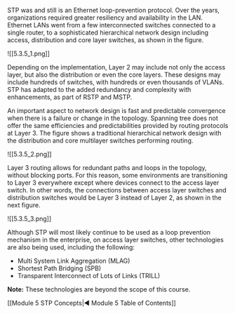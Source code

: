 STP was and still is an Ethernet loop-prevention protocol. Over the years, organizations required greater resiliency and availability in the LAN. Ethernet LANs went from a few interconnected switches connected to a single router, to a sophisticated hierarchical network design including access, distribution and core layer switches, as shown in the figure.

![[5.3.5_1.png]]

Depending on the implementation, Layer 2 may include not only the access layer, but also the distribution or even the core layers. These designs may include hundreds of switches, with hundreds or even thousands of VLANs. STP has adapted to the added redundancy and complexity with enhancements, as part of RSTP and MSTP.

An important aspect to network design is fast and predictable convergence when there is a failure or change in the topology. Spanning tree does not offer the same efficiencies and predictabilities provided by routing protocols at Layer 3. The figure shows a traditional hierarchical network design with the distribution and core multilayer switches performing routing.

![[5.3.5_2.png]]

Layer 3 routing allows for redundant paths and loops in the topology, without blocking ports. For this reason, some environments are transitioning to Layer 3 everywhere except where devices connect to the access layer switch. In other words, the connections between access layer switches and distribution switches would be Layer 3 instead of Layer 2, as shown in the next figure.

![[5.3.5_3.png]]

Although STP will most likely continue to be used as a loop prevention mechanism in the enterprise, on access layer switches, other technologies are also being used, including the following:

- Multi System Link Aggregation (MLAG)
- Shortest Path Bridging (SPB)
- Transparent Interconnect of Lots of Links (TRILL)

**Note:** These technologies are beyond the scope of this course.

[[Module 5 STP Concepts|◀ Module 5 Table of Contents]]